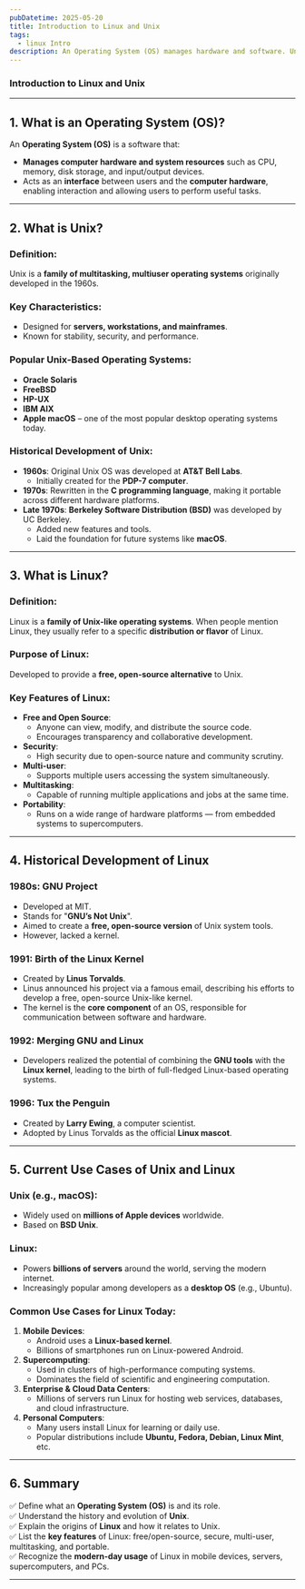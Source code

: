 ```yaml
---
pubDatetime: 2025-05-20
title: Introduction to Linux and Unix
tags:
  - linux Intro
description: An Operating System (OS) manages hardware and software. Unix inspired Linux, which is open-source, secure, multi-user, multitasking, and portable. Today, Linux powers servers, supercomputers, PCs, and mobile devices.
---
```


### **Introduction to Linux and Unix**

---

## **1. What is an Operating System (OS)?**

An **Operating System (OS)** is a software that:

- **Manages computer hardware and system resources** such as CPU, memory, disk storage, and input/output devices.
- Acts as an **interface** between users and the **computer hardware**, enabling interaction and allowing users to perform useful tasks.

---

## **2. What is Unix?**

### **Definition:**

Unix is a **family of multitasking, multiuser operating systems** originally developed in the 1960s.

### **Key Characteristics:**

- Designed for **servers, workstations, and mainframes**.
- Known for stability, security, and performance.

### **Popular Unix-Based Operating Systems:**

- **Oracle Solaris**
- **FreeBSD**
- **HP-UX**
- **IBM AIX**
- **Apple macOS** – one of the most popular desktop operating systems today.

### **Historical Development of Unix:**

- **1960s**: Original Unix OS was developed at **AT&T Bell Labs**.
  - Initially created for the **PDP-7 computer**.
- **1970s**: Rewritten in the **C programming language**, making it portable across different hardware platforms.
- **Late 1970s**: **Berkeley Software Distribution (BSD)** was developed by UC Berkeley.
  - Added new features and tools.
  - Laid the foundation for future systems like **macOS**.

---

## **3. What is Linux?**

### **Definition:**

Linux is a **family of Unix-like operating systems**. When people mention Linux, they usually refer to a specific **distribution or flavor** of Linux.

### **Purpose of Linux:**

Developed to provide a **free, open-source alternative** to Unix.

### **Key Features of Linux:**

- **Free and Open Source**:
  - Anyone can view, modify, and distribute the source code.
  - Encourages transparency and collaborative development.
- **Security**:
  - High security due to open-source nature and community scrutiny.
- **Multi-user**:
  - Supports multiple users accessing the system simultaneously.
- **Multitasking**:
  - Capable of running multiple applications and jobs at the same time.
- **Portability**:
  - Runs on a wide range of hardware platforms — from embedded systems to supercomputers.

---

## **4. Historical Development of Linux**

### **1980s: GNU Project**

- Developed at MIT.
- Stands for "**GNU’s Not Unix**".
- Aimed to create a **free, open-source version** of Unix system tools.
- However, lacked a kernel.

### **1991: Birth of the Linux Kernel**

- Created by **Linus Torvalds**.
- Linus announced his project via a famous email, describing his efforts to develop a free, open-source Unix-like kernel.
- The kernel is the **core component** of an OS, responsible for communication between software and hardware.

### **1992: Merging GNU and Linux**

- Developers realized the potential of combining the **GNU tools** with the **Linux kernel**, leading to the birth of full-fledged Linux-based operating systems.

### **1996: Tux the Penguin**

- Created by **Larry Ewing**, a computer scientist.
- Adopted by Linus Torvalds as the official **Linux mascot**.

---

## **5. Current Use Cases of Unix and Linux**

### **Unix (e.g., macOS):**

- Widely used on **millions of Apple devices** worldwide.
- Based on **BSD Unix**.

### **Linux:**

- Powers **billions of servers** around the world, serving the modern internet.
- Increasingly popular among developers as a **desktop OS** (e.g., Ubuntu).

### **Common Use Cases for Linux Today:**

1. **Mobile Devices**:
   - Android uses a **Linux-based kernel**.
   - Billions of smartphones run on Linux-powered Android.
2. **Supercomputing**:
   - Used in clusters of high-performance computing systems.
   - Dominates the field of scientific and engineering computation.
3. **Enterprise & Cloud Data Centers**:
   - Millions of servers run Linux for hosting web services, databases, and cloud infrastructure.
4. **Personal Computers**:
   - Many users install Linux for learning or daily use.
   - Popular distributions include **Ubuntu, Fedora, Debian, Linux Mint**, etc.

---

## **6. Summary**

✅ Define what an **Operating System (OS)** is and its role.  
✅ Understand the history and evolution of **Unix**.  
✅ Explain the origins of **Linux** and how it relates to Unix.  
✅ List the **key features** of Linux: free/open-source, secure, multi-user, multitasking, and portable.  
✅ Recognize the **modern-day usage** of Linux in mobile devices, servers, supercomputers, and PCs.

---
